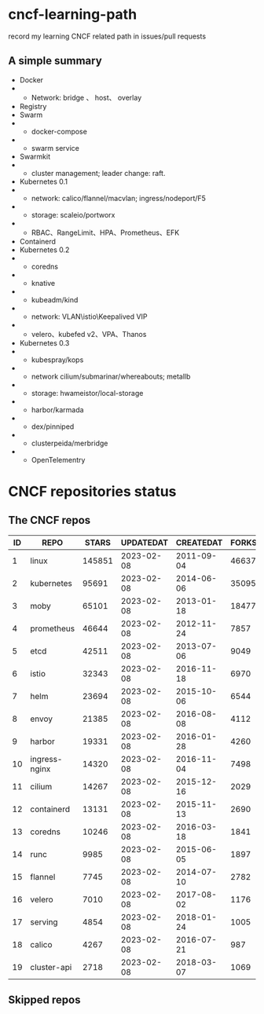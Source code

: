 # cncf-learning-path
record my learning CNCF related path in issues/pull requests

## A simple summary
- Docker
- - Network: bridge 、 host、 overlay
- Registry
- Swarm
- - docker-compose
- - swarm service
- Swarmkit
- - cluster management; leader change: raft.
- Kubernetes 0.1
- - network: calico/flannel/macvlan; ingress/nodeport/F5
- - storage: scaleio/portworx
- - RBAC、RangeLimit、HPA、Prometheus、EFK
- Containerd
- Kubernetes 0.2
- - coredns
- - knative
- - kubeadm/kind
- - network: VLAN\istio\Keepalived VIP
- - velero、kubefed v2、VPA、Thanos
- Kubernetes 0.3
- - kubespray/kops
- - network cilium/submarinar/whereabouts; metallb
- - storage: hwameistor/local-storage
- - harbor/karmada
- - dex/pinniped
- - clusterpeida/merbridge
- - OpenTelementry

# CNCF repositories status
<!--START_SECTION:github_repos-->
## The CNCF repos
| ID |     REPO      | STARS  | UPDATEDAT  | CREATEDAT  | FORKSCOUNT |
|----|---------------|--------|------------|------------|------------|
|  1 | linux         | 145851 | 2023-02-08 | 2011-09-04 |      46637 |
|  2 | kubernetes    |  95691 | 2023-02-08 | 2014-06-06 |      35095 |
|  3 | moby          |  65101 | 2023-02-08 | 2013-01-18 |      18477 |
|  4 | prometheus    |  46644 | 2023-02-08 | 2012-11-24 |       7857 |
|  5 | etcd          |  42511 | 2023-02-08 | 2013-07-06 |       9049 |
|  6 | istio         |  32343 | 2023-02-08 | 2016-11-18 |       6970 |
|  7 | helm          |  23694 | 2023-02-08 | 2015-10-06 |       6544 |
|  8 | envoy         |  21385 | 2023-02-08 | 2016-08-08 |       4112 |
|  9 | harbor        |  19331 | 2023-02-08 | 2016-01-28 |       4260 |
| 10 | ingress-nginx |  14320 | 2023-02-08 | 2016-11-04 |       7498 |
| 11 | cilium        |  14267 | 2023-02-08 | 2015-12-16 |       2029 |
| 12 | containerd    |  13131 | 2023-02-08 | 2015-11-13 |       2690 |
| 13 | coredns       |  10246 | 2023-02-08 | 2016-03-18 |       1841 |
| 14 | runc          |   9985 | 2023-02-08 | 2015-06-05 |       1897 |
| 15 | flannel       |   7745 | 2023-02-08 | 2014-07-10 |       2782 |
| 16 | velero        |   7010 | 2023-02-08 | 2017-08-02 |       1176 |
| 17 | serving       |   4854 | 2023-02-08 | 2018-01-24 |       1005 |
| 18 | calico        |   4267 | 2023-02-08 | 2016-07-21 |        987 |
| 19 | cluster-api   |   2718 | 2023-02-08 | 2018-03-07 |       1069 |



## Skipped repos
<!--END_SECTION:github_repos-->
